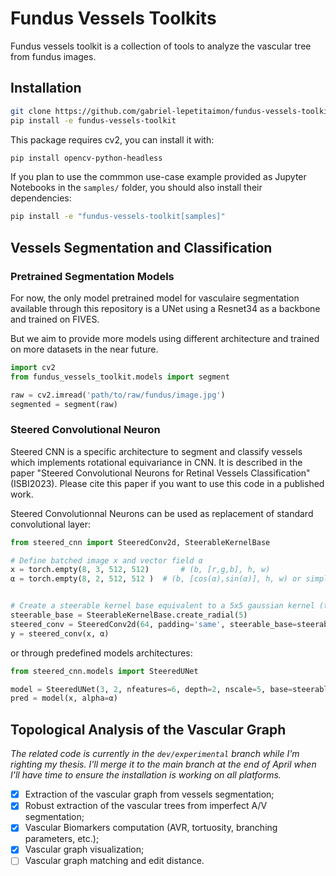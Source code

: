 # Fundus Vessels Toolkits

Fundus vessels toolkit is a collection of tools to analyze the vascular tree from fundus images.

## Installation

```bash
git clone https://github.com/gabriel-lepetitaimon/fundus-vessels-toolkit.git
pip install -e fundus-vessels-toolkit
```

This package requires cv2, you can install it with:

```bash
pip install opencv-python-headless
```

If you plan to use the commmon use-case example provided as Jupyter Notebooks in the `samples/` folder, you should
also install their dependencies:

```bash
pip install -e "fundus-vessels-toolkit[samples]"
```

## Vessels Segmentation and Classification

### Pretrained Segmentation Models

For now, the only model pretrained model for vasculaire segmentation available through this repository
is a UNet using a Resnet34 as a backbone and trained on FIVES.

But we aim to provide more models using different architecture and trained on more datasets in the near future.

```python
import cv2
from fundus_vessels_toolkit.models import segment

raw = cv2.imread('path/to/raw/fundus/image.jpg')
segmented = segment(raw)
```

### Steered Convolutional Neuron

Steered CNN is a specific architecture to segment and classify vessels which implements rotational equivariance in CNN.
It is described in the paper "Steered Convolutional Neurons for Retinal Vessels Classification" (ISBI2023). Please cite this paper if you want to use this code in a published work.

Steered Convolutionnal Neurons can be used as replacement of standard convolutional layer:

```python
from steered_cnn import SteeredConv2d, SteerableKernelBase

# Define batched image x and vector field α
x = torch.empty(8, 3, 512, 512)       # (b, [r,g,b], h, w)
α = torch.empty(8, 2, 512, 512 )  # (b, [cos(α),sin(α)], h, w) or simply torch.empty(8, 512, 512) to provide α in radians.


# Create a steerable kernel base equivalent to a 5x5 gaussian kernel (the actual kernel size is 7x7 to accommodate 45 degrees rotation).
steerable_base = SteerableKernelBase.create_radial(5)
steered_conv = SteeredConv2d(64, padding='same', steerable_base=steerable_base, nonlinearity='relu')
y = steered_conv(x, α)
```

or through predefined models architectures:

```python
from steered_cnn.models import SteeredUNet

model = SteeredUNet(3, 2, nfeatures=6, depth=2, nscale=5, base=steerable_base)
pred = model(x, alpha=α)
```


## Topological Analysis of the Vascular Graph

*The related code is currently in the `dev/experimental` branch while I'm righting my thesis. I'll merge it to the main branch at the end of April when I'll have time to ensure the installation is working on all platforms.*

- [x] Extraction of the vascular graph from vessels segmentation;
- [x] Robust extraction of the vascular trees from imperfect A/V segmentation;
- [x] Vascular Biomarkers computation (AVR, tortuosity, branching parameters, etc.);
- [x] Vascular graph visualization;
- [ ] Vascular graph matching and edit distance.
